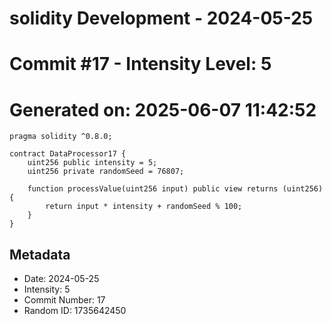 ﻿# solidity Development - 2024-05-25
# Commit #17 - Intensity Level: 5
# Generated on: 2025-06-07 11:42:52
```solidity
pragma solidity ^0.8.0;

contract DataProcessor17 {
    uint256 public intensity = 5;
    uint256 private randomSeed = 76807;

    function processValue(uint256 input) public view returns (uint256) {
        return input * intensity + randomSeed % 100;
    }
}
```
## Metadata
- Date: 2024-05-25
- Intensity: 5
- Commit Number: 17
- Random ID: 1735642450
